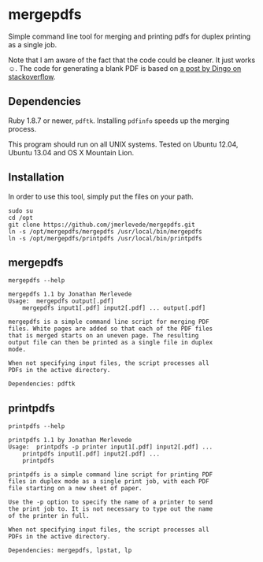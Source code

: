 # mergepdfs

Simple command line tool for merging and printing pdfs for duplex printing as a single job.

Note that I am aware of the fact that the code could be cleaner. It just works ☺.
The code for generating a blank PDF is based on [a post by Dingo on stackoverflow](http://stackoverflow.com/questions/9820830/how-to-merge-pdf-filesor-ps-if-not-possible-such-that-every-file-will-begin-in/9827598#9827598).

## Dependencies
Ruby 1.8.7 or newer, `pdftk`. Installing `pdfinfo` speeds up the merging process.

This program should run on all UNIX systems. Tested on Ubuntu 12.04, Ubuntu 13.04 and OS X Mountain Lion.

## Installation
In order to use this tool, simply put the files on your path.

	sudo su
	cd /opt
	git clone https://github.com/jmerlevede/mergepdfs.git
	ln -s /opt/mergepdfs/mergepdfs /usr/local/bin/mergepdfs
	ln -s /opt/mergepdfs/printpdfs /usr/local/bin/printpdfs


## mergepdfs
`mergepdfs --help`

	mergepdfs 1.1 by Jonathan Merlevede
	Usage:	mergepdfs output[.pdf]
		mergepdfs input1[.pdf] input2[.pdf] ... output[.pdf]

	mergepdfs is a simple command line script for merging PDF 
	files. White pages are added so that each of the PDF files 
	that is merged starts on an uneven page. The resulting 
	output file can then be printed as a single file in duplex 
	mode. 

	When not specifying input files, the script processes all 
	PDFs in the active directory. 

	Dependencies: pdftk

## printpdfs
`printpdfs --help`

	printpdfs 1.1 by Jonathan Merlevede
	Usage:	printpdfs -p printer input1[.pdf] input2[.pdf] ... 
		printpdfs input1[.pdf] input2[.pdf] ... 
		printpdfs

	printpdfs is a simple command line script for printing PDF 
	files in duplex mode as a single print job, with each PDF 
	file starting on a new sheet of paper. 

	Use the -p option to specify the name of a printer to send 
	the print job to. It is not necessary to type out the name 
	of the printer in full. 

	When not specifying input files, the script processes all 
	PDFs in the active directory. 

	Dependencies: mergepdfs, lpstat, lp
